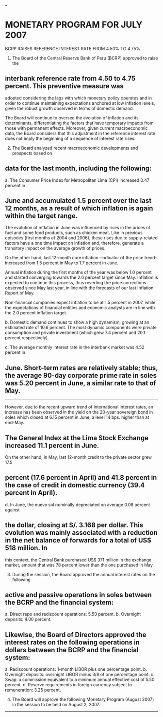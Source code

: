 **-**

# MONETARY PROGRAM FOR JULY 2007

 BCRP RAISES REFERENCE INTEREST RATE FROM 4.50% TO 4.75%

1. The Board of the Central Reserve Bank of Peru (BCRP) approved to raise the
## interbank reference rate from 4.50 to 4.75 percent. This preventive measure was
adopted considering the lags with which monetary policy operates and in order to
continue maintaining expectations anchored at low inflation levels, given the robust
growth observed in terms of domestic demand.

The Board will continue to oversee the evolution of inflation and its determinants,
differentiating the factors that have temporary impacts from those with permanent
effects. Moreover, given current macroeconomic data, the Board considers that this
adjustment in the reference interest rate does not imply the beginning of a sequence of
interest rate rises.

2. The Board analyzed recent macroeconomic developments and prospects based on
## data for the last month, including the following:

a. The Consumer Price Index for Metropolitan Lima (CPI) increased 0.47 percent in
## June and accumulated 1.5 percent over the last 12 months, as a result of which inflation is again within the target range. 

The evolution of inflation in June was influenced by rises in the prices of fuel and
some food products, such as chicken meat. Like in previous episodes (first months
of 2004 and 2006), these rises due to supply-related factors have a one time impact
on inflation and, therefore, generate a transitory impact on the average growth of
prices.

On the other hand, last 12-month core inflation –indicator of the price trend–
increased from 1.5 percent in May to 1.7 percent in June.

Annual inflation during the first months of the year was below 1.0 percent and
started converging towards the 2.0 percent target since May. Inflation is expected
to continue this process, thus reverting the price corrections observed since May
last year, in line with the forecasts of our last Inflation Report of May.

Non-financial companies expect inflation to be at 1.5 percent in 2007, while the
expectations of financial entities and economic analysts are in line with the 2.0
percent inflation target.

b. Domestic demand continues to show a high dynamism, growing at an estimated
rate of 10.6 percent. The most dynamic components were private consumption and
private investment (which grew 7.4 percent and 20.1 percent respectively).

c. The average monthly interest rate in the interbank market was 4.52 percent in
## June. Short-term rates are relatively stable; thus, the average 90-day corporate prime rate in soles was 5.20 percent in June, a similar rate to that of May. 


-----

However, due to the recent upward trend of international interest rates, an increase
has been observed in the yield on the 20-year sovereign bond in soles which closed
at 6.15 percent in June, a level 14 bps. higher than at end-May.

## The General Index at the Lima Stock Exchange increased 11.1 percent in June.
On the other hand, in May, last 12-month credit to the private sector grew 17.5
## percent (17.6 percent in April) and 41.8 percent in the case of credit in domestic currency (39.4 percent in April).

d. In June, the nuevo sol nominally depreciated on average 0.08 percent against
## the dollar, closing at S/. 3.168 per dollar. This evolution was mainly associated with a reduction in the net balance of forwards for a total of US$ 518 million. In
this context, the Central Bank purchased US$ 371 million in the exchange market,
amount that was 78 percent lower than the one purchased in May.

3. During the session, the Board approved the annual interest rates on the following
## active and passive operations in soles between the BCRP and the financial system:

a. Direct repo and rediscount operations: 5.50 percent.
b. Overnight deposits: 4.00 percent.

## Likewise, the Board of Directors approved the interest rates on the following operations in dollars between the BCRP and the financial system:

a. Rediscount operations: 1-month LIBOR plus one percentage point.
b. Overnight deposits: overnight LIBOR minus 3/8 of one percentage point.
c. Swap: a commission equivalent to a minimum annual effective cost of 5.50 percent.
d. Reserve requirements in foreign currency subject to remuneration: 3.25 percent.

4. The Board will approve the following Monetary Program (August 2007) in the session
to be held on August 2, 2007.


-----

